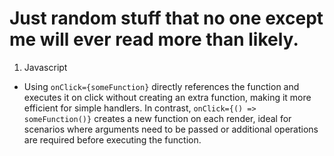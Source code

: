 # Just random stuff that no one except me will ever read more than likely.


1. Javascript
  * Using `onClick={someFunction}` directly references the function and executes it on click without creating an extra function, making it more efficient for simple handlers. In contrast, `onClick={() => someFunction()}` creates a new function on each render, ideal for scenarios where arguments need to be passed or additional operations are required before executing the function.

